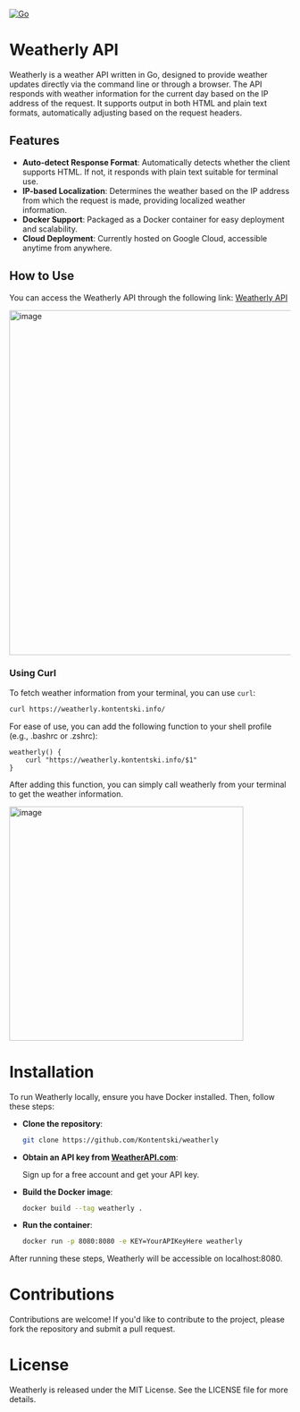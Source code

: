 [![Go](https://github.com/Kontentski/weatherly/actions/workflows/go.yml/badge.svg)](https://github.com/Kontentski/weatherly/actions/workflows/go.yml)

# Weatherly API

Weatherly is a weather API written in Go, designed to provide weather updates directly via the command line or through a browser. The API responds with weather information for the current day based on the IP address of the request. It supports output in both HTML and plain text formats, automatically adjusting based on the request headers.

## Features

- **Auto-detect Response Format**: Automatically detects whether the client supports HTML. If not, it responds with plain text suitable for terminal use.
- **IP-based Localization**: Determines the weather based on the IP address from which the request is made, providing localized weather information.
- **Docker Support**: Packaged as a Docker container for easy deployment and scalability.
- **Cloud Deployment**: Currently hosted on Google Cloud, accessible anytime from anywhere.

## How to Use

You can access the Weatherly API through the following link: [Weatherly API](https://weatherly.kontentski.info/)

<img width="617" alt="image" src="https://github.com/Kontentski/weatherly/assets/150854976/2551a213-6b38-4ba5-9285-a5371ac846ae">

### Using Curl

To fetch weather information from your terminal, you can use `curl`:

```bash
curl https://weatherly.kontentski.info/
```
For ease of use, you can add the following function to your shell profile (e.g., .bashrc or .zshrc):
```
weatherly() {
    curl "https://weatherly.kontentski.info/$1"
}
```
After adding this function, you can simply call weatherly from your terminal to get the weather information.

<img width="419" alt="image" src="https://github.com/Kontentski/weatherly/assets/150854976/11b694e1-a8ff-487c-a134-8e66c2fe2f29">

# Installation

To run Weatherly locally, ensure you have Docker installed. Then, follow these steps:

- **Clone the repository**:
  ```bash
  git clone https://github.com/Kontentski/weatherly
  ```
- **Obtain an API key from [WeatherAPI.com](https://www.weatherapi.com/)**:
  
  Sign up for a free account and get your API key.
  
- **Build the Docker image**:
  ```bash
  docker build --tag weatherly .
  ```
- **Run the container**:
  ```bash
  docker run -p 8080:8080 -e KEY=YourAPIKeyHere weatherly
  ```
After running these steps, Weatherly will be accessible on localhost:8080.

# Contributions

Contributions are welcome! If you'd like to contribute to the project, please fork the repository and submit a pull request.

# License

Weatherly is released under the MIT License. See the LICENSE file for more details.




